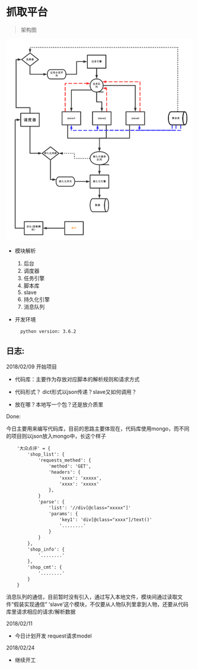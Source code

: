 
# 抓取平台
> 架构图

![平台框架图][1]


- 模块解析
	
	1. 后台
	2. 调度器
	3. 任务引擎
	4. 脚本库
	5. slave
	6. 持久化引擎
	7. 消息队列

- 开发环境

        python version: 3.6.2


## 日志:

2018/02/09 开始项目

* 代码库：主要作为存放对应脚本的解析规则和请求方式

* 代码形式？ dict形式以json传递？slave又如何调用？

* 放在哪？本地写一个包？还是放介质里

Done:

今日主要用来编写代码库，目前的思路主要体现在，代码库使用mongo，而不同的项目则以json放入mongo中，长这个样子
		
		'大众点评' = {
			'shop_list': {
				'requests_methed': {
					'method': 'GET',
					'headers': {
						'xxxx': 'xxxxx',
						'xxxx': 'xxxxx'
					},
				}
				'parse': {
					'list': '//div[@class="xxxxx"]'
					'params': {
						'key1': 'div[@class="xxxx"]/text()'
						'........'
					}
				}
			},
			'shop_info': {
				'........'
			},
			'shop_cmt': {
				'........'
			}
		}

消息队列的通信，目前暂时没有引入，通过写入本地文件，模块间通过读取文件“假装实现通信”
‘slave’这个模块，不仅要从人物队列里拿到人物，还要从代码库里请求相应的请求/解析数据

2018/02/11

* 今日计划开发 request请求model

2018/02/24

* 继续开工

[1]:https://github.com/beforeuwait/spider_platform/blob/master/%E5%B9%B3%E5%8F%B0%E6%A1%86%E6%9E%B6.png?raw=true
